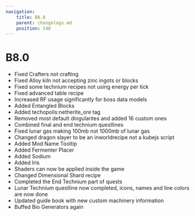 ```yaml
---
navigation:
    title: B8.0
    parent: changelogs.md
    position: 140
---
```


# B8.0
- Fixed Crafters not crafting
- Fixed Alloy kiln not accepting zinc ingots or blocks
- Fixed some technium recipes not using energy per tick
- Fixed advanced table recipe
- Increased RF usage significantly for boss data models
- Added Entangled Blocks
- Added techopolis:netherite_ore tag
- Removed most default dingularites and added 16 custom ones
- Combined final and end technium questlines
- Fixed lunar gas making 100mb not 1000mb of lunar gas
- Changed dragon slayer to be an inworldrecipe not a kubejs script
- Added Mod Name Tooltip
- Added Fermenter Placer
- Added Sodium 
- Added Iris
- Shaders can now be applied inside the game
- Changed Dimensional Shard recipe
- Completed the End Technium part of quests
- Lunar Technium questline now completed, icons, names and line colors are now done
- Updated guide book with new custom machinery information 
- Buffed Bio Generators again